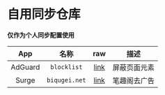 # 自用同步仓库
**仅作为个人同步配置使用**

|App|名称|raw|描述|
|:-:|:-:|:-:|:-:|
|AdGuard|`blocklist`|[link](https://raw.githubusercontent.com/as1rkiv/sync/main/adguard/blocklist.txt)|屏蔽页面元素
|Surge|`biqugei.net`|[link](https://raw.githubusercontent.com/as1rkiv/sync/main/surge/biqugei.net/ads.sgmodule)|笔趣阁去广告

